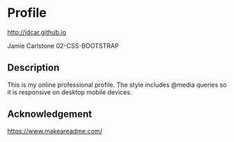 # Profile
http://jdcar.github.io

Jamie Carlstone
02-CSS-BOOTSTRAP

## Description

This is my online professional profile. The style includes @media queries so it is responsive on desktop mobile devices. 

## Acknowledgement

https://www.makeareadme.com/ 



